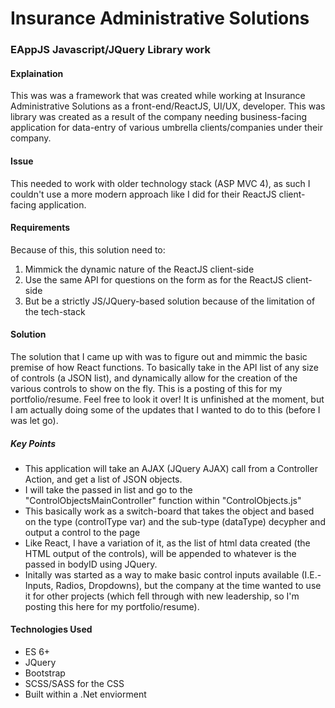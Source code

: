 # Insurance Administrative Solutions
### EAppJS Javascript/JQuery Library work

#### Explaination
This was was a framework that was created while working at Insurance Administrative Solutions as a front-end/ReactJS, UI/UX, developer. This was library was created as a result of the company needing business-facing application for data-entry of various umbrella clients/companies under their company. 

#### Issue
This needed to work with older technology stack (ASP MVC 4), as such I couldn't use a more modern approach like I did for their ReactJS client-facing application.

#### Requirements
Because of this, this solution need to:
1. Mimmick the dynamic nature of the ReactJS client-side 
2. Use the same API for questions on the form as for the ReactJS client-side
3. But be a strictly JS/JQuery-based solution because of the limitation of the tech-stack

#### Solution
The solution that I came up with was to figure out and mimmic the basic premise of how React functions. To basically take in the API list of any size of controls (a JSON list), and dynamically allow for the creation of the various controls to show on the fly. This is a posting of this for my portfolio/resume. Feel free to look it over! It is unfinished at the moment, but I am actually doing some of the updates that I wanted to do to this (before I was let go).

##### Key Points
- This application will take an AJAX (JQuery AJAX) call from a Controller Action, and get a list of JSON objects.
- I will take the passed in list and go to the "ControlObjectsMainController" function within "ControlObjects.js"
- This basically work as a switch-board that takes the object and based on the type (controlType var) and the sub-type (dataType) decypher and output a control to the page
- Like React, I have a variation of it, as the list of html data created (the HTML output of the controls), will be appended to whatever is the passed in bodyID using JQuery.
- Initally was started as a way to make basic control inputs available (I.E.- Inputs, Radios, Dropdowns), but the company at the time wanted to use it for other projects (which fell through with new leadership, so I'm posting this here for my portfolio/resume).

#### Technologies Used
- ES 6+
- JQuery
- Bootstrap
- SCSS/SASS for the CSS
- Built within a .Net enviorment
